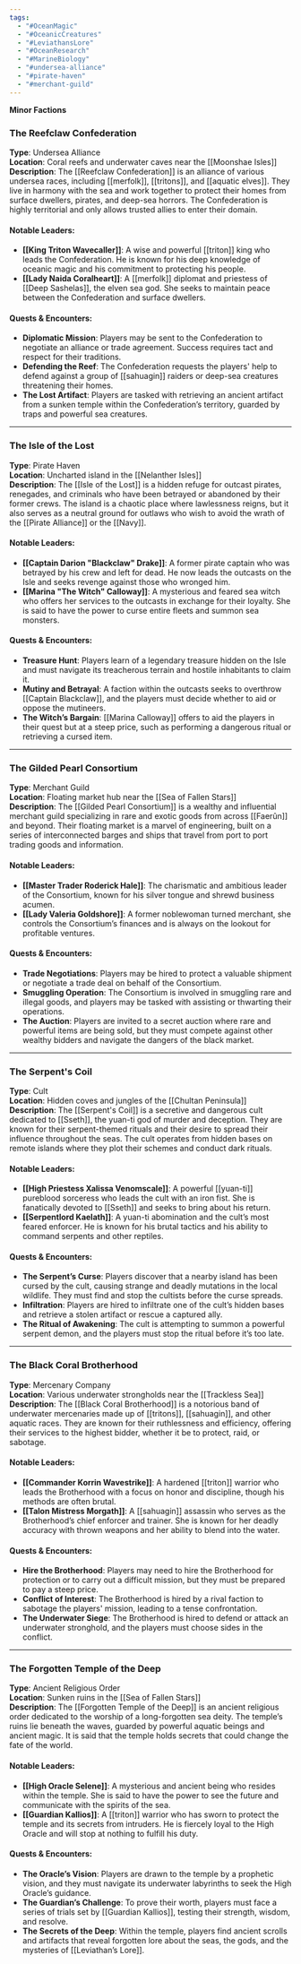 ```yaml
---
tags:
  - "#OceanMagic"
  - "#OceanicCreatures"
  - "#LeviathansLore"
  - "#OceanResearch"
  - "#MarineBiology"
  - "#undersea-alliance"
  - "#pirate-haven"
  - "#merchant-guild"
---
```

**Minor Factions**

### **The Reefclaw Confederation**

**Type**: Undersea Alliance  
**Location**: Coral reefs and underwater caves near the [[Moonshae Isles]]  
**Description**: The [[Reefclaw Confederation]] is an alliance of various undersea races, including [[merfolk]], [[tritons]], and [[aquatic elves]]. They live in harmony with the sea and work together to protect their homes from surface dwellers, pirates, and deep-sea horrors. The Confederation is highly territorial and only allows trusted allies to enter their domain.

#### Notable Leaders:

- **[[King Triton Wavecaller]]**: A wise and powerful [[triton]] king who leads the Confederation. He is known for his deep knowledge of oceanic magic and his commitment to protecting his people.
- **[[Lady Naida Coralheart]]**: A [[merfolk]] diplomat and priestess of [[Deep Sashelas]], the elven sea god. She seeks to maintain peace between the Confederation and surface dwellers.

#### Quests & Encounters:

- **Diplomatic Mission**: Players may be sent to the Confederation to negotiate an alliance or trade agreement. Success requires tact and respect for their traditions.
- **Defending the Reef**: The Confederation requests the players' help to defend against a group of [[sahuagin]] raiders or deep-sea creatures threatening their homes.
- **The Lost Artifact**: Players are tasked with retrieving an ancient artifact from a sunken temple within the Confederation’s territory, guarded by traps and powerful sea creatures.

---

### **The Isle of the Lost**

**Type**: Pirate Haven  
**Location**: Uncharted island in the [[Nelanther Isles]]  
**Description**: The [[Isle of the Lost]] is a hidden refuge for outcast pirates, renegades, and criminals who have been betrayed or abandoned by their former crews. The island is a chaotic place where lawlessness reigns, but it also serves as a neutral ground for outlaws who wish to avoid the wrath of the [[Pirate Alliance]] or the [[Navy]].

#### Notable Leaders:

- **[[Captain Darion "Blackclaw" Drake]]**: A former pirate captain who was betrayed by his crew and left for dead. He now leads the outcasts on the Isle and seeks revenge against those who wronged him.
- **[[Marina "The Witch" Calloway]]**: A mysterious and feared sea witch who offers her services to the outcasts in exchange for their loyalty. She is said to have the power to curse entire fleets and summon sea monsters.

#### Quests & Encounters:

- **Treasure Hunt**: Players learn of a legendary treasure hidden on the Isle and must navigate its treacherous terrain and hostile inhabitants to claim it.
- **Mutiny and Betrayal**: A faction within the outcasts seeks to overthrow [[Captain Blackclaw]], and the players must decide whether to aid or oppose the mutineers.
- **The Witch’s Bargain**: [[Marina Calloway]] offers to aid the players in their quest but at a steep price, such as performing a dangerous ritual or retrieving a cursed item.

---

### **The Gilded Pearl Consortium**

**Type**: Merchant Guild  
**Location**: Floating market hub near the [[Sea of Fallen Stars]]  
**Description**: The [[Gilded Pearl Consortium]] is a wealthy and influential merchant guild specializing in rare and exotic goods from across [[Faerûn]] and beyond. Their floating market is a marvel of engineering, built on a series of interconnected barges and ships that travel from port to port trading goods and information.

#### Notable Leaders:

- **[[Master Trader Roderick Hale]]**: The charismatic and ambitious leader of the Consortium, known for his silver tongue and shrewd business acumen.
- **[[Lady Valeria Goldshore]]**: A former noblewoman turned merchant, she controls the Consortium’s finances and is always on the lookout for profitable ventures.

#### Quests & Encounters:

- **Trade Negotiations**: Players may be hired to protect a valuable shipment or negotiate a trade deal on behalf of the Consortium.
- **Smuggling Operation**: The Consortium is involved in smuggling rare and illegal goods, and players may be tasked with assisting or thwarting their operations.
- **The Auction**: Players are invited to a secret auction where rare and powerful items are being sold, but they must compete against other wealthy bidders and navigate the dangers of the black market.

---

### **The Serpent's Coil**

**Type**: Cult  
**Location**: Hidden coves and jungles of the [[Chultan Peninsula]]  
**Description**: The [[Serpent's Coil]] is a secretive and dangerous cult dedicated to [[Sseth]], the yuan-ti god of murder and deception. They are known for their serpent-themed rituals and their desire to spread their influence throughout the seas. The cult operates from hidden bases on remote islands where they plot their schemes and conduct dark rituals.

#### Notable Leaders:

- **[[High Priestess Xalissa Venomscale]]**: A powerful [[yuan-ti]] pureblood sorceress who leads the cult with an iron fist. She is fanatically devoted to [[Sseth]] and seeks to bring about his return.
- **[[Serpentlord Kaelath]]**: A yuan-ti abomination and the cult’s most feared enforcer. He is known for his brutal tactics and his ability to command serpents and other reptiles.

#### Quests & Encounters:

- **The Serpent’s Curse**: Players discover that a nearby island has been cursed by the cult, causing strange and deadly mutations in the local wildlife. They must find and stop the cultists before the curse spreads.
- **Infiltration**: Players are hired to infiltrate one of the cult’s hidden bases and retrieve a stolen artifact or rescue a captured ally.
- **The Ritual of Awakening**: The cult is attempting to summon a powerful serpent demon, and the players must stop the ritual before it’s too late.

---

### **The Black Coral Brotherhood**

**Type**: Mercenary Company  
**Location**: Various underwater strongholds near the [[Trackless Sea]]  
**Description**: The [[Black Coral Brotherhood]] is a notorious band of underwater mercenaries made up of [[tritons]], [[sahuagin]], and other aquatic races. They are known for their ruthlessness and efficiency, offering their services to the highest bidder, whether it be to protect, raid, or sabotage.

#### Notable Leaders:

- **[[Commander Korrin Wavestrike]]**: A hardened [[triton]] warrior who leads the Brotherhood with a focus on honor and discipline, though his methods are often brutal.
- **[[Talon Mistress Morgath]]**: A [[sahuagin]] assassin who serves as the Brotherhood’s chief enforcer and trainer. She is known for her deadly accuracy with thrown weapons and her ability to blend into the water.

#### Quests & Encounters:

- **Hire the Brotherhood**: Players may need to hire the Brotherhood for protection or to carry out a difficult mission, but they must be prepared to pay a steep price.
- **Conflict of Interest**: The Brotherhood is hired by a rival faction to sabotage the players' mission, leading to a tense confrontation.
- **The Underwater Siege**: The Brotherhood is hired to defend or attack an underwater stronghold, and the players must choose sides in the conflict.

---

### **The Forgotten Temple of the Deep**

**Type**: Ancient Religious Order  
**Location**: Sunken ruins in the [[Sea of Fallen Stars]]  
**Description**: The [[Forgotten Temple of the Deep]] is an ancient religious order dedicated to the worship of a long-forgotten sea deity. The temple’s ruins lie beneath the waves, guarded by powerful aquatic beings and ancient magic. It is said that the temple holds secrets that could change the fate of the world.

#### Notable Leaders:

- **[[High Oracle Selene]]**: A mysterious and ancient being who resides within the temple. She is said to have the power to see the future and communicate with the spirits of the sea.
- **[[Guardian Kallios]]**: A [[triton]] warrior who has sworn to protect the temple and its secrets from intruders. He is fiercely loyal to the High Oracle and will stop at nothing to fulfill his duty.

#### Quests & Encounters:

- **The Oracle’s Vision**: Players are drawn to the temple by a prophetic vision, and they must navigate its underwater labyrinths to seek the High Oracle’s guidance.
- **The Guardian’s Challenge**: To prove their worth, players must face a series of trials set by [[Guardian Kallios]], testing their strength, wisdom, and resolve.
- **The Secrets of the Deep**: Within the temple, players find ancient scrolls and artifacts that reveal forgotten lore about the seas, the gods, and the mysteries of [[Leviathan’s Lore]].